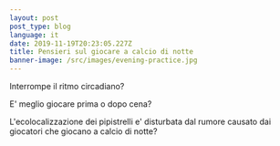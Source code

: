 ```yaml
---
layout: post
post_type: blog
language: it
date: 2019-11-19T20:23:05.227Z
title: Pensieri sul giocare a calcio di notte
banner-image: /src/images/evening-practice.jpg
---
```

Interrompe il ritmo circadiano?

E' meglio giocare prima o dopo cena?

L'ecolocalizzazione dei pipistrelli e' disturbata dal rumore causato dai giocatori che giocano a calcio di notte?

 
